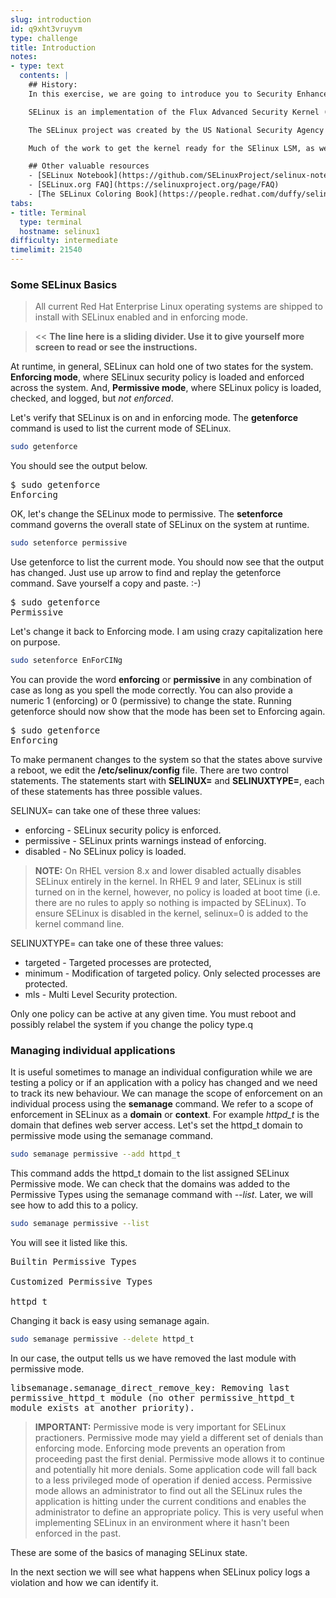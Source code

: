 ```yaml
---
slug: introduction
id: q9xht3vruyvm
type: challenge
title: Introduction
notes:
- type: text
  contents: |
    ## History:
    In this exercise, we are going to introduce you to Security Enhanced Linux, commonly known as SELinux.

    SELinux is an implementation of the Flux Advanced Security Kernel (FLASK) system security architecture. FLASK implements a mandatory access control (MAC) architecture. Its goal is to provide an administratively-defined security policy that can control all subjects and objects on the system, basing decisions on all security-relevant information. FLASK security control is built on the concept of least privilege, in which, a process is given exactly the permissions it needs to perform its given task and no more. The Flask model allows an administrator to express a security policy in a naturally flowing manner like parts in a sentence. The architecture uses type enforcement (TE) and role-based access control (RBAC) to provide fine-grained control that is transparent to users and applications.

    The SELinux project was created by the US National Security Agency (NSA) to integrate FLASK technology into the Linux kernel. To drive the technology further, the NSA research team needed to transfer the technology to a larger developer and user community. Integration was challenging and went through several iterations. The necessity for a modular approach to security in the kernel motivated the creation of the Linux Security Modules (LSM) framework. And, at the suggestion of Linus Torvalds, SELinux leveraged LSM its implementation. SELinux code using LSM was integrated into the 2.6.x kernel. This kernel release provided the necessary full support for LSM and extended attributes (xattrs) in the ext3 file system. SELinux uses the xattrs to store security context information. The xattr namespace provides a useful separation for multiple security modules existing on the same system. Now SELinux is a standard feature of the Linux kernel.

    Much of the work to get the kernel ready for the SElinux LSM, as well as subsequent SELinux development, has been a joint effort between the NSA, Red Hat, and the community of SELinux developers. For more on this history you can read the [NSA security policies report](https://media.defense.gov/2021/Jul/29/2002815730/-1/-1/0/FLEXIBLE-SUPPORT-FOR-SECURITY-POLICIES-INTO-LINUX-FEB2001-REPORT.PDF)

    ## Other valuable resources
    - [SELinux Notebook](https://github.com/SELinuxProject/selinux-notebook/blob/main/src/toc.md) on GitHub
    - [SELinux.org FAQ](https://selinuxproject.org/page/FAQ)
    - [The SELinux Coloring Book](https://people.redhat.com/duffy/selinux/selinux-coloring-book_A4-Stapled.pdf) by Dan Walsh
tabs:
- title: Terminal
  type: terminal
  hostname: selinux1
difficulty: intermediate
timelimit: 21540
---
```

### Some SELinux Basics

>All current Red Hat Enterprise Linux operating systems are shipped to install with SELinux enabled and in enforcing mode.

> << **The line here is a sliding divider. Use it to give yourself more screen to read or see the instructions.**

At runtime, in general, SELinux can hold one of two states for the system. **Enforcing mode**, where SELinux security policy is loaded and enforced across the system. And, **Permissive mode**, where SELinux policy is loaded, checked, and logged, but *not enforced*.

Let's verify that SELinux is on and in enforcing mode. The **getenforce** command is used to list the current mode of SELinux.
```bash
sudo getenforce
```

You should see the output below.
<pre class="file" style="white-space: pre-wrap; font-family:monospace;">$ sudo getenforce
Enforcing
</pre>

OK, let's change the SELinux mode to permissive. The **setenforce** command governs the overall state of SELinux on the system at runtime.
```bash
sudo setenforce permissive
```
Use getenforce to list the current mode. You should now see that the output has changed. Just use up arrow to find and replay the getenforce command. Save yourself a copy and paste. :-)

<pre class="file">$ sudo getenforce
Permissive
</pre>

Let's change it back to Enforcing mode. I am using crazy capitalization here on purpose.
```bash
sudo setenforce EnForCINg
```

You can provide the word **enforcing** or **permissive** in any combination of case as long as you spell the mode correctly. You can also provide a numeric 1 (enforcing) or 0 (permissive) to change the state. Running getenforce should now show that the mode has been set to Enforcing again.
<pre class="file">$ sudo getenforce
Enforcing
</pre>

To make permanent changes to the system so that the states above survive a reboot, we edit the **/etc/selinux/config** file. There are two control statements. The statements start with **SELINUX=** and **SELINUXTYPE=**, each of these statements has three possible values.

SELINUX= can take one of these three values:
  - enforcing - SELinux security policy is enforced.
  - permissive - SELinux prints warnings instead of enforcing.
  - disabled - No SELinux policy is loaded.

> **NOTE:** On RHEL version 8.x and lower disabled actually disables SELinux entirely in the kernel. In RHEL 9 and later, SELinux is still turned on in the kernel, however, no policy is loaded at boot time (i.e. there are no rules to apply so nothing is impacted by SELinux). To ensure SELinux is disabled in the kernel, selinux=0 is added to the kernel command line.

SELINUXTYPE= can take one of these three values:
  - targeted - Targeted processes are protected,
  - minimum - Modification of targeted policy. Only selected processes are protected.
  - mls - Multi Level Security protection.

Only one policy can be active at any given time. You must reboot and possibly relabel the system if you change the policy type.q

### Managing individual applications

It is useful sometimes to manage an individual configuration while we are testing a policy or if an application with a policy has changed and we need to track its new behaviour. We can manage the scope of enforcement on an individual process using the **semanage** command. We refer to a scope of enforcement in SELinux as a **domain** or **context**. For example *httpd_t* is the domain that defines web server access. Let's set the httpd_t domain to permissive mode using the semanage command.
```bash
sudo semanage permissive --add httpd_t
```

This command adds the httpd_t domain to the list assigned SELinux Permissive mode. We can check that the domains was added to the Permissive Types using the semanage command with *--list*. Later, we will see how to add this to a policy.
```bash
sudo semanage permissive --list
```

You will see it listed like this.
<pre class="file">Builtin Permissive Types

Customized Permissive Types

httpd_t
</pre>

Changing it back is easy using semanage again.
```bash
sudo semanage permissive --delete httpd_t
```

In our case, the output tells us we have removed the last module with permissive mode.
<pre class="file" style="white-space: pre-wrap; font-family:monospace;">libsemanage.semanage_direct_remove_key: Removing last permissive_httpd_t module (no other permissive_httpd_t module exists at another priority).
</pre>

> **IMPORTANT:** Permissive mode is very important for SELinux practioners. Permissive mode may yield a different set of denials than enforcing mode. Enforcing mode prevents an operation from proceeding past the first denial. Permissive mode allows it to continue and potentially hit more denials. Some application code will fall back to a less privileged mode of operation if denied access. Permissive mode allows an administrator to find out all the SELinux rules the application is hitting under the current conditions and enables the administrator to define an appropriate policy. This is very useful when implementing SELinux in an environment where it hasn't been enforced in the past.

These are some of the basics of managing SELinux state.

In the next section we will see what happens when SELinux policy logs a violation and how we can identify it.
